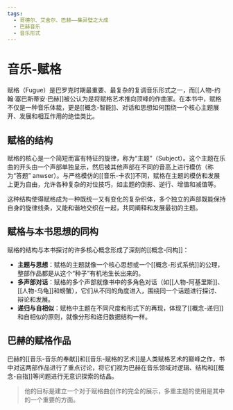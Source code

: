```yaml
---
tags:
  - 哥德尔、艾舍尔、巴赫——集异璧之大成
  - 巴赫音乐
  - 音乐形式
---
```


# 音乐-赋格

赋格（Fugue）是巴罗克时期最重要、最复杂的复调音乐形式之一，而[[人物-约翰·塞巴斯蒂安·巴赫]]被公认为是将赋格艺术推向顶峰的作曲家。在本书中，赋格不仅是一种音乐体裁，更是[[概念-智能]]、对话和思想如何围绕一个核心主题展开、发展和相互作用的绝佳类比。

## 赋格的结构

赋格的核心是一个简短而富有特征的旋律，称为“主题”（Subject）。这个主题在乐曲的开头由一个声部单独呈示，然后被其他声部在不同的音高上进行模仿（称为“答题” anwser）。与严格模仿的[[音乐-卡农]]不同，赋格在主题的模仿和发展上更为自由，允许各种复杂的对位技巧，如主题的倒影、逆行、增值和减值等。

这种结构使得赋格成为一种既统一又有变化的复杂织体，多个独立的声部既能保持自身的旋律线条，又能和谐地交织在一起，共同阐释和发展最初的主题。

## 赋格与本书思想的同构

赋格的结构与本书探讨的许多核心概念形成了深刻的[[概念-同构]]：

- **主题与思想**：赋格的主题就像一个核心思想或一个[[概念-形式系统]]的公理，整部作品都是从这个“种子”有机地生长出来的。
- **多声部对话**：赋格的多个声部就像书中的多角色对话（如[[人物-阿基里斯]]、[[人物-乌龟]]和螃蟹），它们从不同的角度进入，围绕同一个话题进行探讨、辩论和发展。
- **递归与自相似**：赋格中主题在不同尺度和形式下的再现，体现了[[概念-递归]]和自相似的原则，就像分形和递归数据结构一样。

## 巴赫的赋格作品

巴赫的[[音乐-音乐的奉献]]和[[音乐-赋格的艺术]]是人类赋格艺术的巅峰之作，书中对这两部作品进行了重点讨论，将它们视为巴赫在音乐领域对逻辑、结构和[[概念-自指]]等问题进行无意识探索的结晶。

> 他的目标是建立一个对于赋格曲创作的完全的展示，多重主题的使用是其中的一个重要的方面。
